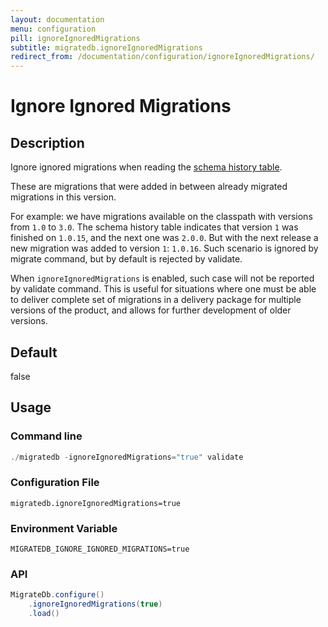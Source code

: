 ```yaml
---
layout: documentation
menu: configuration
pill: ignoreIgnoredMigrations
subtitle: migratedb.ignoreIgnoredMigrations
redirect_from: /documentation/configuration/ignoreIgnoredMigrations/
---
```


# Ignore Ignored Migrations

## Description

Ignore ignored migrations when reading
the [schema history table](/migratedb/documentation/concepts/migrations#schema-history-table).

These are migrations that were added in between already migrated migrations in this version.

For example: we have migrations available on the classpath with versions from `1.0` to `3.0`. The schema history table
indicates that version `1` was finished on `1.0.15`, and the next one was `2.0.0`. But with the next release a new
migration was added to version `1`: `1.0.16`. Such scenario is ignored by migrate command, but by default is rejected by
validate.

When `ignoreIgnoredMigrations` is enabled, such case will not be reported by validate command. This is useful for
situations where one must be able to deliver complete set of migrations in a delivery package for multiple versions of
the product, and allows for further development of older versions.

## Default

false

## Usage

### Command line

```powershell
./migratedb -ignoreIgnoredMigrations="true" validate
```

### Configuration File

```properties
migratedb.ignoreIgnoredMigrations=true
```

### Environment Variable

```properties
MIGRATEDB_IGNORE_IGNORED_MIGRATIONS=true
```

### API

```java
MigrateDb.configure()
    .ignoreIgnoredMigrations(true)
    .load()
```

